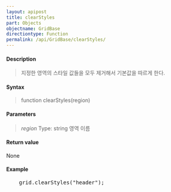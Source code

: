 ```yaml
---
layout: apipost
title: clearStyles
part: Objects
objectname: GridBase
directiontype: Function
permalink: /api/GridBase/clearStyles/
---
```



#### Description

> 지정한 영역의 스타일 값들을 모두 제거해서 기본값을 따르게 한다.

#### Syntax

> function clearStyles(region)

#### Parameters

> *region*
> Type: string
> 영역 이름


#### Return value

None

#### Example

<pre class="prettyprint">
    grid.clearStyles("header");
</pre>

